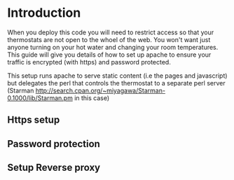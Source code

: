 # Introduction #
When you deploy this code you will need to restrict access so that your thermostats are not open to the whoel of the web. You won't want just anyone turning on your hot water and changing your room temperatures. This guide will give you details of how to set up apache to ensure your traffic is encrypted (with https) and password protected.

This setup runs apache to serve static content (i.e the pages and javascript) but delegates the perl that controls the thermostat to a separate perl server (Starman http://search.cpan.org/~miyagawa/Starman-0.1000/lib/Starman.pm in this case)


## Https setup ##


## Password protection ##

## Setup Reverse proxy ##